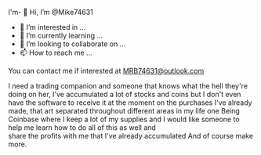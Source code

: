 I'm- 👋 Hi, I’m @Mike74631
- 👀 I’m interested in ...
- 🌱 I’m currently learning ...
- 💞️ I’m looking to collaborate on ...
- 📫 How to reach me ...

<!---
Mike74631/Mike74631 is a ✨ special ✨ repository because its `README.md` (this file) appears on your GitHub profile.
You can click the Preview link to take a look at your changes.
--->

You can contact me if interested at MRB74631@outlook.com


I need a trading companion and someone that knows what the hell they're doing on 
her, I've accumulated a lot of stocks and coins but I don't even have the software to 
receive it at the moment on the purchases I've already made, that art separated 
throughout different areas in my life one Being Coinbase where I keep a lot of my 
supplies and I would like someone to help me learn how to do all of this as well and  
share the profits with me that I've already accumulated And of course make more.

